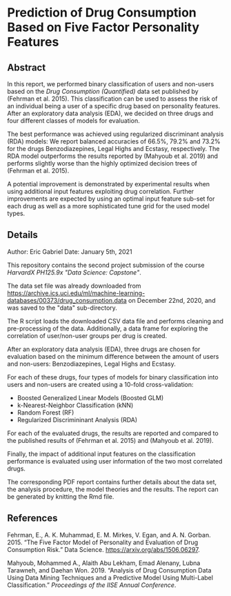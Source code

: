 # Prediction of Drug Consumption Based on Five Factor Personality Features

## Abstract

In this report, we performed binary classification of users and non-users based on the *Drug Consumption (Quantified)* data set published by (Fehrman et al. 2015). This classification can be used to assess the risk of an individual being a user of a specific drug based on personality features. After an exploratory data analysis (EDA), we decided on three drugs and four different classes of models for evaluation.

The best performance was achieved using regularized discriminant analysis (RDA) models: We report balanced accuracies of 66.5%, 79.2% and 73.2% for the drugs Benzodiazepines, Legal Highs and Ecstasy, respectively. The RDA model outperforms the results reported by (Mahyoub et al. 2019) and performs slightly worse than the highly optimized decision trees of (Fehrman et al. 2015).

A potential improvement is demonstrated by experimental results when using additional input features exploiting drug correlation. Further improvements are expected by using an optimal input feature sub-set for each drug as well as a more sophisticated tune grid for the used model types.

## Details

Author: Eric Gabriel
Date: January 5th, 2021

This repository contains the second project submission of the course *HarvardX PH125.9x "Data Science: Capstone"*.

The data set file was already downloaded from <https://archive.ics.uci.edu/ml/machine-learning-databases/00373/drug_consumption.data> on December 22nd, 2020, and was saved to the "data" sub-directory.

The R script loads the downloaded CSV data file and performs cleaning and pre-processing of the data. Additionally, a data frame for exploring the correlation of user/non-user groups per drug is created.

After an exploratory data analysis (EDA), three drugs are chosen for evaluation based on the minimum difference between the amount of users and non-users: Benzodiazepines, Legal Highs and Ecstasy.

For each of these drugs, four types of models for binary classification into users and non-users are created using a 10-fold cross-validation:

* Boosted Generalized Linear Models (Boosted GLM)
* k-Nearest-Neighbor Classification (kNN)
* Random Forest (RF)
* Regularized Discrimininant Analysis (RDA)

For each of the evaluated drugs, the results are reported and compared to the published results of (Fehrman et al. 2015) and (Mahyoub et al. 2019).

Finally, the impact of additional input features on the classification performance is evaluated using user information of the two most correlated drugs.

The corresponding PDF report contains further details about the data set, the analysis procedure, the model theories and the results. The report can be generated by knitting the Rmd file.  

## References

Fehrman, E., A. K. Muhammad, E. M. Mirkes, V. Egan, and A. N. Gorban. 2015. “The Five Factor Model
of Personality and Evaluation of Drug Consumption Risk.” Data Science. <https://arxiv.org/abs/1506.06297>.

Mahyoub, Mohammed A., Alaith Abu Lekham, Emad Alenany, Lubna Tarawneh, and Daehan Won. 2019.
“Analysis of Drug Consumption Data Using Data Mining Techniques and a Predictive Model Using Multi-Label Classification.” *Proceedings of the IISE Annual Conference*.
